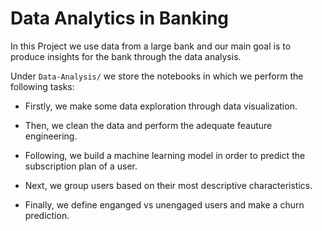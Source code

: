 # Data Analytics in Banking

In this Project we use data from a large bank and our main goal is to produce insights for the bank through the data analysis.

Under `Data-Analysis/` we store the notebooks in which we perform the following tasks:

* Firstly, we make some data exploration through data visualization. 

* Then, we clean the data and perform the adequate feauture engineering. 

* Following, we build a machine learning model in order to predict the subscription plan of a user.   
  
* Next, we group users based on their most descriptive characteristics. 

* Finally, we define enganged vs unengaged users and make a churn prediction.   
